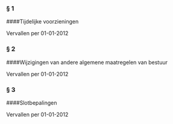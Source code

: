 <meta http-equiv='Content-Type' content='text/html; charset=utf-8' />

### §  1  

####Tijdelijke voorzieningen

Vervallen per 01-01-2012 

### §  2  

####Wijzigingen van andere algemene maatregelen van bestuur

Vervallen per 01-01-2012 

### §  3  

####Slotbepalingen

Vervallen per 01-01-2012 

